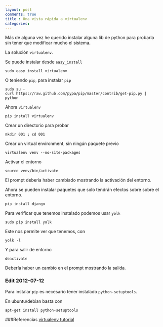 ```yaml
---
layout: post
comments: true
title : Una vista rápida a virtualenv
categories:
---
```

Más de alguna vez he querido instalar alguna lib de python para probarla sin tener que modificar mucho el sistema.

La solución `virtualenv`.

Se puede instalar desde `easy_install`

	sudo easy_install virtualenv

O teniendo `pip`, para instalar `pip`

	sudo su -
	curl https://raw.github.com/pypa/pip/master/contrib/get-pip.py | python

Ahora `virtualenv`

	pip install virtualenv

Crear un directorio para probar

	mkdir 001 ; cd 001

Crear un virtual environment, sin ningún paquete previo

	virtualenv venv --no-site-packages

Activar el entorno

	source venv/bin/activate

El prompt debería haber cambiado mostrando la activación del entorno.

Ahora se pueden instalar paquetes que solo tendrán efectos sobre sobre el entorno.

	pip install django

Para verificar que tenemos instalado podemos usar `yolk`

	sudo pip install yolk

Este nos permite ver que tenemos, con

	yolk -l

Y para salir de entorno

	deactivate

Debería haber un cambio en el prompt mostrando la salida.

### Edit 2012-07-12

Para instalar `pip` es necesario tener instalado `python-setuptools`.

En ubuntu/debian basta con

    apt-get install python-setuptools

###Referencias
[virtualenv tutorial](http://simononsoftware.com/virtualenv-tutorial/)  
